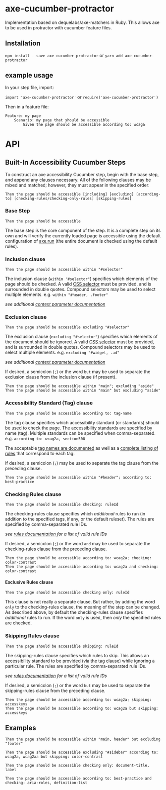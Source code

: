 # axe-cucumber-protractor

Implementation based on dequelabs/axe-matchers in Ruby. This allows axe to be used in protractor with cucumber feature files.

## Installation

`npm install --save axe-cucumber-protractor`
or
`yarn add axe-cucumber-protractor`

## example usage

In your step file, import:

`import 'axe-cucumber-protractor'`
or
`require('axe-cucumber-protractor')`

Then in a feature file:

```
Feature: my page
    Scenario: my page that should be accessible
        Given the page should be accessible according to: wcaga
```

# API

## Built-In Accessibility Cucumber Steps

To construct an axe accessibility Cucumber step, begin with the base step, and append any clauses necessary. All of the following clauses may be mixed and matched; however, they must appear in the specified order:

`Then the page should be accessible [including] [excluding] [according-to] [checking-rules/checking-only-rules] [skipping-rules]`

### Base Step

```
Then the page should be accessible
```

The base step is the core component of the step. It is a complete step on its own and will verify the currently loaded page is accessible using the default configuration of [axe.run][axe-run] (the entire document is checked using the default rules).

### Inclusion clause

```
Then the page should be accessible within "#selector"
```

The inclusion clause (`within "#selector"`) specifies which elements of the page should be checked. A valid [CSS selector][css selector] must be provided, and is surrounded in double quotes. Compound selectors may be used to select multiple elements. e.g. `within "#header, .footer"`

*see additional [context parameter documentation][context-param]*

### Exclusion clause

```
Then the page should be accessible excluding "#selector"
```

The exclusion clause (`excluding "#selector"`) specifies which elements of the document should be ignored. A valid [CSS selector][css selector] must be provided, and is surrounded in double quotes. Compound selectors may be used to select multiple elements. e.g. `excluding "#widget, .ad"`

*see additional [context parameter documentation][context-param]*

If desired, a semicolon (`;`) or the word `but` may be used to separate the exclusion clause from the inclusion clause (if present).

```
Then the page should be accessible within "main"; excluding "aside"
Then the page should be accessible within "main" but excluding "aside"
```

### Accessibility Standard (Tag) clause

```
Then the page should be accessible according to: tag-name
```

The tag clause specifies which accessibility standard (or standards) should be used to check the page. The accessibility standards are specified by name (tag). Multiple standards can be specified when comma-separated. e.g. `according to: wcag2a, section508`

The acceptable [tag names are documented][options-param] as well as a [complete listing of rules][rules] that correspond to each tag.

If desired, a semicolon (`;`) may be used to separate the tag clause from the preceding clause.

```
Then the page should be accessible within "#header"; according to: best-practice
```

### Checking Rules clause

```
Then the page should be accessible checking: ruleId
```

The checking-rules clause specifies which *additional* rules to run (in addition to the specified tags, if any, or the default ruleset). The rules are specified by comma-separated rule IDs.

*see [rules documentation][rules] for a list of valid rule IDs*

If desired, a semicolon (`;`) or the word `and` may be used to separate the checking-rules clause from the preceding clause.

```
Then the page should be accessible according to: wcag2a; checking: color-contrast
Then the page should be accessible according to: wcag2a and checking: color-contrast
```

#### Exclusive Rules clause

```
Then the page should be accessible checking only: ruleId
```

This clause is not really a separate clause. But rather, by adding the word `only` to the checking-rules clause, the meaning of the step can be changed. As described above, by default the checking-rules clause specifies *additional* rules to run. If the word `only` is used, then *only* the specified rules are checked.

### Skipping Rules clause

```
Then the page should be accessible skipping: ruleId
```

The skipping-rules clause specifies which rules to skip. This allows an accessibility standard to be provided (via the tag clause) while ignoring a particular rule. The rules are specified by comma-separated rule IDs.

*see [rules documentation][rules] for a list of valid rule IDs*

If desired, a semicolon (`;`) or the word `but` may be used to separate the skipping-rules clause from the preceding clause.

```
Then the page should be accessible according to: wcag2a; skipping: accesskeys
Then the page should be accessible according to: wcag2a but skipping: accesskeys
```

## Examples

```
Then the page should be accessible within "main, header" but excluding "footer"

Then the page should be accessible excluding "#sidebar" according to: wcag2a, wcag2aa but skipping: color-contrast

Then the page should be accessible checking only: document-title, label

Then the page should be accessible according to: best-practice and checking: aria-roles, definition-list
```

[inclusion-clause]: #inclusion-clause
[exclusion-clause]: #exclusion-clause
[tag-clause]: #accessibility-standard-tag-clause
[rules-clause]: #checking-rules-clause
[exclusive-rules-clause]: #exclusive-rules-clause
[skipping-rules-clause]: #skipping-rules-clause

[axe-run]: https://github.com/dequelabs/axe-core/blob/master/doc/API.md#api-name-axerun
[context-param]: https://github.com/dequelabs/axe-core/blob/master/doc/API.md#context-parameter
[options-param]: https://github.com/dequelabs/axe-core/blob/master/doc/API.md#options-parameter
[rules]: https://github.com/dequelabs/axe-core/blob/master/doc/rule-descriptions.md

[css selector]: https://developer.mozilla.org/en-US/docs/Web/Guide/CSS/Getting_started/Selectors
